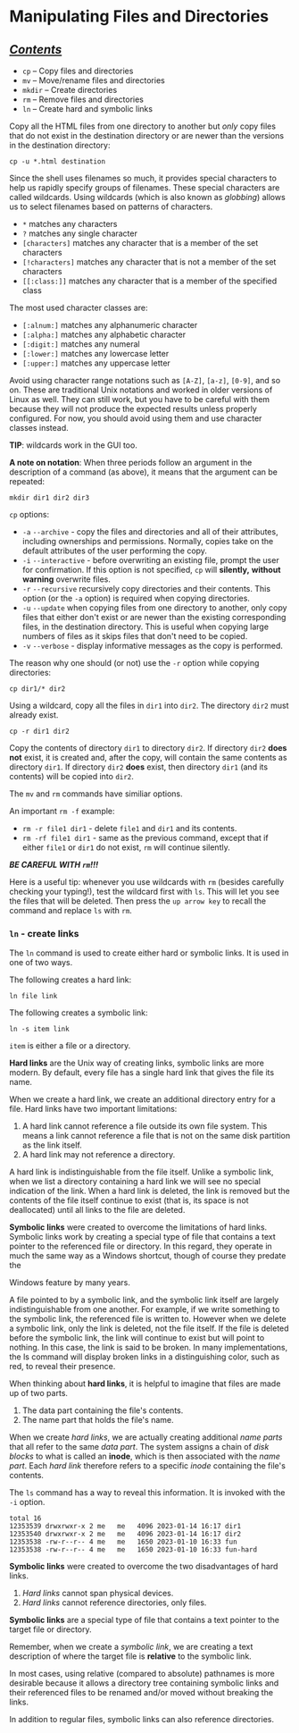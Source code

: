 # Manipulating Files and Directories

***[Contents](00-intro.md)***
---

- `cp` – Copy files and directories
- `mv` – Move/rename files and directories
- `mkdir` – Create directories
- `rm` – Remove files and directories
- `ln` – Create hard and symbolic links

Copy all the HTML files from one directory to another but *only* copy files
that do not exist in the destination directory or are newer than the versions
in the destination directory:

``` 
cp -u *.html destination 
```

Since the shell uses filenames so much, it provides special characters to help
us rapidly specify groups of filenames. These special characters are called
wildcards. Using wildcards (which is also known as *globbing*) allows us to
select filenames based on patterns of characters. 

- `*` matches any characters
- `?` matches any single character
- `[characters]` matches any character that is a member of the set characters
- `[!characters]` matches any character that is not a member of the set
characters
- `[[:class:]]` matches any character that is a member of the specified class

The most used character classes are:

- `[:alnum:]` matches any alphanumeric character
- `[:alpha:]` matches any alphabetic character
- `[:digit:]` matches any numeral 
- `[:lower:]` matches any lowercase letter
- `[:upper:]` matches any uppercase letter

Avoid using character range notations such as `[A-Z]`, `[a-z]`, `[0-9]`, and so
on. These are traditional Unix notations and worked in older versions of Linux
as well. They can still work, but you have to be careful with them because they
will not produce the expected results unless properly configured. For now, you
should avoid using them and use character classes instead. 

**TIP**: wildcards work in the GUI too.

**A note on notation**: When three periods follow an argument in the
description of a command (as above), it means that the argument can be
repeated:

``` 
mkdir dir1 dir2 dir3 
```

`cp` options:

- `-a` `--archive` - copy the files and directories and all of their
attributes, including ownerships and permissions. Normally, copies take on the
default attributes of the user performing the copy. 
- `-i` `--interactive` - before overwriting an existing file, prompt the user
for confirmation. If this option is not specified, `cp` will **silently,**
**without warning** overwrite files.
- `-r` `--recursive` recursively copy directories and their contents. This
option (or the `-a` option) is required when copying directories.
- `-u` `--update` when copying files from one directory to another, only copy
files that either don't exist or are newer than the existing corresponding
files, in the destination directory. This is useful when copying large numbers
of files as it skips files that don't need to be copied.
- `-v` `--verbose` - display informative messages as the copy is performed.

The reason why one should (or not) use the `-r` option while copying
directories:

``` 
cp dir1/* dir2 
```

Using a wildcard, copy all the files in `dir1` into `dir2`. The directory
`dir2` must already exist.

``` 
cp -r dir1 dir2
```

Copy the contents of directory `dir1` to directory `dir2`. If directory `dir2`
**does not** exist, it is created and, after the copy, will contain the same
contents as directory `dir1`. If directory `dir2` **does** exist, then
directory `dir1` (and its contents) will be copied into `dir2`.

The `mv` and `rm` commands have similiar options.

An important `rm -f` example:

- `rm -r file1 dir1` - delete `file1` and `dir1` and its contents.
- `rm -rf file1 dir1` - same as the previous command, except that if either
`file1` or `dir1` do not exist, `rm` will continue silently.

***BE CAREFUL WITH `rm`!!!***

Here is a useful tip: whenever you use wildcards with `rm` (besides carefully
checking your typing!), test the wildcard first with `ls`. This will let you
see the files that will be deleted. Then press the `up arrow key` to recall the
command and replace `ls` with `rm`.

### `ln` - create links

The `ln` command is used to create either hard or symbolic links. It is used in
one of two ways. 

The following creates a hard link:

``` 
ln file link 
```

The following creates a symbolic link:

``` 
ln -s item link 
```

`item` is either a file or a directory.

**Hard links** are the Unix way of creating links, symbolic links are more
modern. By default, every file has a single hard link that gives the file its
name. 

When we create a hard link, we create an additional directory entry for a file.
Hard links have two important limitations:

1. A hard link cannot reference a file outside its own file system. This means
a link cannot reference a file that is not on the same disk partition as the
link itself.
2. A hard link may not reference a directory.

A hard link is indistinguishable from the file itself. Unlike a symbolic link,
when we list a directory containing a hard link we will see no special
indication of the link. When a hard link is deleted, the link is removed but
the contents of the file itself continue to exist (that is, its space is not
deallocated) until all links to the file are deleted. 

**Symbolic links** were created to overcome the limitations of hard links.
Symbolic links work by creating a special type of file that contains a text
pointer to the referenced file or directory. In this regard, they operate in
much the same way as a Windows shortcut, though of course they predate the

Windows feature by many years.

A file pointed to by a symbolic link, and the symbolic link itself are largely
indistinguishable from one another. For example, if we write something to the
symbolic link, the referenced file is written to. However when we delete a
symbolic link, only the link is deleted, not the file itself. If the file is
deleted before the symbolic link, the link will continue to exist but will
point to nothing. In this case, the link is said to be broken. In many
implementations, the ls command will display broken links in a distinguishing
color, such as red, to reveal their presence.

When thinking about **hard links**, it is helpful to imagine that files are
made up of two parts.

1. The data part containing the file's contents.
2. The name part that holds the file's name.

When we create *hard links*, we are actually creating additional *name parts*
that all refer to the same *data part*. The system assigns a chain of *disk
blocks* to what is called an **inode**, which is then associated with the *name
part*. Each *hard link* therefore refers to a specific *inode* containing the
file's contents.

The `ls` command has a way to reveal this information. It is invoked with the
`-i` option.

```
total 16
12353539 drwxrwxr-x 2 me   me   4096 2023-01-14 16:17 dir1
12353540 drwxrwxr-x 2 me   me   4096 2023-01-14 16:17 dir2
12353538 -rw-r--r-- 4 me   me   1650 2023-01-10 16:33 fun
12353538 -rw-r--r-- 4 me   me   1650 2023-01-10 16:33 fun-hard
```

**Symbolic links** were created to overcome the two disadvantages of hard
links.

1. *Hard links* cannot span physical devices.
2. *Hard links* cannot reference directories, only files.

**Symbolic links** are a special type of file that contains a text pointer to
the target file or directory.

Remember, when we create a *symbolic link*, we are creating a text description
of where the target file is **relative** to the symbolic link.

In most cases, using relative (compared to absolute) pathnames is more
desirable because it allows a directory tree containing symbolic links and
their referenced files to be renamed and/or moved without breaking the links.

In addition to regular files, symbolic links can also reference directories.
